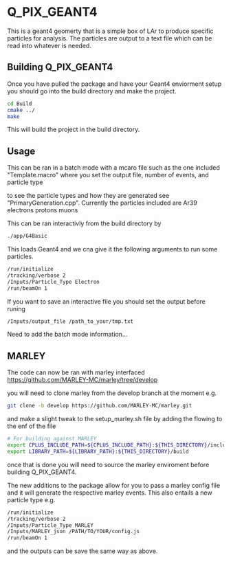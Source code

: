 # Q_PIX_GEANT4
This is a geant4 geomerty that is a simple box of LAr to produce specific particles for analysis. The particles are output to a text file which can be read into whatever is needed. 


## Building Q_PIX_GEANT4
Once you have pulled the package and have your Geant4 enviorment setup you should go into the build directory and make the project.
```bash
cd Build
cmake ../
make
```
This will build the project in the build directory.

## Usage

This can be ran in a batch mode with a mcaro file such as the one included "Template.macro"
where you set the output file, number of events, and particle type 

to see the particle types and how they are generated see "PrimaryGeneration.cpp".
Currently the particles included are 
Ar39
electrons
protons
muons

This can be ran interactivly from the build directory by 
```bash
./app/G4Basic
```
This loads Geant4 and we cna give it the following arguments to run some particles.

```bash
/run/initialize
/tracking/verbose 2
/Inputs/Particle_Type Electron
/run/beamOn 1
```
If you want to save an interactive file you should set the output before runing 
```bash
/Inputs/output_file /path_to_your/tmp.txt
```

Need to add the batch mode information...

## MARLEY
The code can now be ran with marley interfaced 
https://github.com/MARLEY-MC/marley/tree/develop

you will need to clone marley from the develop branch at the moment e.g.
```bash
git clone -b develop https://github.com/MARLEY-MC/marley.git
```
and make a slight tweak to the setup_marley.sh file by adding the flowing to the enf of the file 
```bash
# For building against MARLEY
export CPLUS_INCLUDE_PATH=${CPLUS_INCLUDE_PATH}:${THIS_DIRECTORY}/include
export LIBRARY_PATH=${LIBRARY_PATH}:${THIS_DIRECTORY}/build
```
once that is done you will need to source the marley enviroment before building Q_PIX_GEANT4.

The new additions to the package allow for you to pass a marley config file and it will generate the respective marley events. This also entails a new particle type e.g.

```bash
/run/initialize
/tracking/verbose 2
/Inputs/Particle_Type MARLEY
/Inputs/MARLEY_json /PATH/TO/YOUR/config.js
/run/beamOn 1
```
and the outputs can be save the same way as above.

